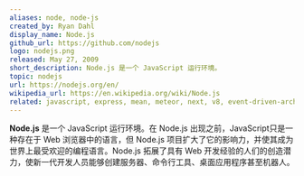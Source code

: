 ```yaml
---
aliases: node, node-js
created_by: Ryan Dahl
display_name: Node.js
github_url: https://github.com/nodejs
logo: nodejs.png
released: May 27, 2009
short_description: Node.js 是一个 JavaScript 运行环境。
topic: nodejs
url: https://nodejs.org/en/
wikipedia_url: https://en.wikipedia.org/wiki/Node.js
related: javascript, express, mean, meteor, next, v8, event-driven-architecture, event-loop, npm, deno
---
```


**Node.js** 是一个 JavaScript 运行环境。在 Node.js 出现之前，JavaScript只是一种存在于 Web 浏览器中的语言，但 Node.js 项目扩大了它的影响力，并使其成为世界上最受欢迎的编程语言。Node.js 拓展了具有 Web 开发经验的人们的创造潜力，使新一代开发人员能够创建服务器、命令行工具、桌面应用程序甚至机器人。